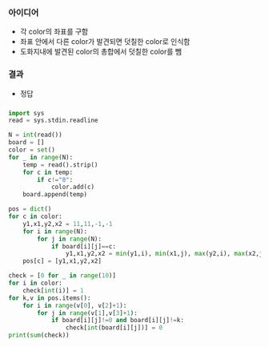 ### 아이디어
  - 각 color의 좌표를 구함 
  - 좌표 안에서 다른 color가 발견되면 덧칠한 color로 인식함
  - 도화지내에 발견된 color의 총합에서 덧칠한 color를 뺌
### 결과
  - 정답

### 
```python
import sys
read = sys.stdin.readline

N = int(read())
board = []
color = set()
for _ in range(N):
    temp = read().strip()
    for c in temp:
        if c!="0":
            color.add(c)
    board.append(temp)

pos = dict()
for c in color:
    y1,x1,y2,x2 = 11,11,-1,-1
    for i in range(N):
        for j in range(N):
            if board[i][j]==c:
                y1,x1,y2,x2 = min(y1,i), min(x1,j), max(y2,i), max(x2,j)
    pos[c] = [y1,x1,y2,x2]

check = [0 for _ in range(10)]
for i in color:
    check[int(i)] = 1
for k,v in pos.items():
    for i in range(v[0], v[2]+1):
        for j in range(v[1],v[3]+1):
            if board[i][j]!=0 and board[i][j]!=k:
                check[int(board[i][j])] = 0
print(sum(check))
```
